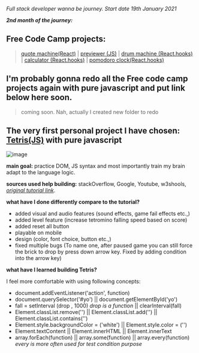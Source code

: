 *_Full stack developer wanna be journey. Start date 19th January 2021_*

***2nd month of the journey:***

## Free Code Camp projects:

  >[quote machine(React)](https://a331998513.github.io/practice/quote_machine/)  |
  >[previewer (JS)](https://a331998513.github.io/practice/previewer/)  |
  >[drum machine (React.hooks)](https://a331998513.github.io/practice/drum_machine/)  |
  >[calculator (React.hooks)](https://a331998513.github.io/practice/calculator/)  |
  >[pomodoro clock(React.hooks)](https://a331998513.github.io/practice/clock/)


## I'm probably gonna redo all the Free code camp projects again with pure javascript and put link below here soon.

>coming soon. Nah, actually I created new folder to redo

## The very first personal project I have chosen:      [Tetris(JS)](https://a331998513.github.io/practice/Tetris/) with pure javascript
![image](https://user-images.githubusercontent.com/78078898/111630014-31aa1e80-87f2-11eb-89f0-f2f015d0bb7b.png)


**main goal:** practice DOM, JS syntax and most importantly train my brain adapt to the language logic.

**sources used help building:** stackOverflow, Google, Youtube, w3shools, *[original tutorial link](https://www.youtube.com/watch?v=w1JJfK09ujQ&t=4610s)*.

**what have I done differently compare to the tutorial?**
- added visual and audio features (sound effects, game fail effects etc.,)
- added level feature (increase tetromino falling speed based on score)
- added reset all button
- playable on mobile
- design (color, font choice, button etc.,)
- fixed multiple bugs (To name one, after paused game you can still force the brick to drop by press down arrow key. Fixed by adding condition into the arrow key)

**what have I learned building Tetris?**

I feel more comfortable with using following concepts:

- document.addEventListener('action', function)
- document.querySelector('#yo') || document.getElementById('yo')
- fall = setInterval (drop , 1000) _drop is a function_ || clearInterval(fall)  
- Element.classList.remove('') || Element.classList.add('') || Element.classList.contains('')
- Element.style.backgroundColor = ('white') || Element.style.color = ('')
- Element.textContent || Element.innerHTML || Element.innerText
- array.forEach(function) || array.some(function) || array.every(function) _every is more often used for test condition purpose_
